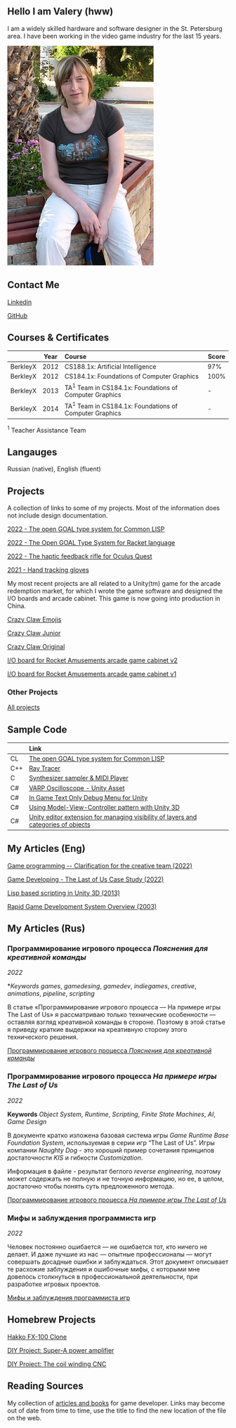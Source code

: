 ## Hello I am Valery (hww)

I am a widely skilled hardware and software designer in the St. Petersburg area. I have been working in the video game industry for the last 15 years. 

![hww](/pp/pp_hww_08.jpg)

## Contact Me

[Linkedin](https://www.linkedin.com/in/valeriyap/)

[GitHub](https://www.linkedin.com/in/hww/)

## Courses & Certificates

|          | Year | Course                                                            | Score |
|----------|------|:------------------------------------------------------------------|-----|
| BerkleyX | 2012 | CS188.1x: Artificial Intelligence                                 | 97% |
| BerkleyX | 2012 | CS184.1x: Foundations of Computer Graphics                        | 100% |
| BerkleyX | 2013 | TA<sup>1</sup> Team in CS184.1x: Foundations of Computer Graphics | - |
| BerkleyX | 2014 | TA<sup>1</sup> Team in CS184.1x: Foundations of Computer Graphics | - |

<sup>1</sup> Teacher Assistance Team

## Langauges

Russian (native), English (fluent) 

## Projects 

A collection of links to some of my projects. Most of the information does not include design documentation.

[2022 - The open GOAL type system for Common LISP](https://github.com/hww/open-goal-type-system-cl)

[2022 - The Open GOAL Type System for Racket language](https://github.com/hww/open-goal-type-system-for-racket)

[2022 - The haptic feedback rifle for Oculus Quest](/projects/ar_vr_rifle)

[2021 - Hand tracking gloves](/projects/ar_vr_gloves)

My most recent projects are all related to a Unity(tm) game for the arcade redemption market, for which I wrote the game software and designed the I/O boards and arcade cabinet. This game is now going into production in China. 

[Crazy Claw Emojis](/projects/crazy_claw_emojis)

[Crazy Claw Junior](/projects/crazy_claw_jr)

[Crazy Claw Original](/projects/crazy_claw_original)

[I/O board for Rocket Amusements arcade game cabinet v2](/projects/ra_io_board2)

[I/O board for Rocket Amusements arcade game cabinet v1](/projects/ra_io_board1)

### Other Projects

[All projects](/projects)

## Sample Code

|     | Link                                                                               |
|-----|:-----------------------------------------------------------------------------------|
| CL  | [The open GOAL type system for Common LISP](https://github.com/hww/open-goal-type-system-cl) |
| C++ | [Ray Tracer](https://github.com/hww/RayTracer) |
| C   | [Synthesizer sampler & MIDI Player](https://github.com/hww/SndSynt/) |
| C#  | [VARP Oscilloscope - Unity Asset](https://hww.github.io/projects/varp_oscilloscope/) |
| C#  | [In Game Text Only Debug Menu for Unity](https://github.com/hww/varp_debug_menu) | 
| C#  | [Using Model-View-Controller pattern with Unity 3D](https://github.com/hww/unity_mvc) |
| C#  | [Unity editor extension for managing visibility of layers and categories of objects](https://github.com/hww/varp_art_manager)

## My Articles (Eng)

[Game programming -- Clarification for the creative team (2022)](https://docs.google.com/document/d/e/2PACX-1vSetn9YKYDndMBBiVMpXZvQR_1_5BHTXL354HB4n7S7eyL6r1aUIedM_qw9OwiXx5bl4HhsarFXlXBQ/pub)

[Game Developing - The Last of Us Case Study (2022)](https://drive.google.com/file/d/1R1u8fZQ5cPoLcReZ_OiVSzKKswbwg5pM/view?usp=sharing)

[Lisp based scripting in Unity 3D (2013)](https://docs.google.com/document/d/e/2PACX-1vSx2Bilw0ZGgiUx9lbXfAR3JLs1i-kHJgqAUFN3sJWLG6si51pcFg8dTZqzzSoln6aiq24uS0w_6ZAC/pub)

[Rapid Game Development System Overview (2003)](https://docs.google.com/document/d/e/2PACX-1vSFIKzHRjDRz4NuzrIc4kiudjMa1cV1uFk1h3P7JNZqujAYrHVC68PLmVH5ALX0kT6SFOSuyN-NHG9V/pub)

## My Articles (Rus)

### Программирование игрового процесса _Пояснения для креативной команды_ 

_2022_

**Keywords* _games_, _gamedesing_, _gamedev_, _indiegames_, _creative_, _animations_,  _pipeline_, _scripting_

В статье «Программирование игрового процесса — На примере игры The Last of Us» я рассматриваю только технические особенности — оставляя взгляд креативной команды в стороне. Поэтому в этой статье я приведу краткие выдержки на креативную сторону этого технического решения.

[Программирование игрового процесса _Пояснения для креативной команды_](https://docs.google.com/document/d/e/2PACX-1vSUy3AK03HaCGqjjiuuVVqfiFTGcdesL-f5VEdzvTILd3OFax75-0CV0RLK_G2JRi7_Ys_VgGZ7XKcf/pub)

### Программирование игрового процесса _На примере игры The Last of Us_ 

_2022_

**Keywords** _Object System_, _Runtime_, _Scripting_, _Finite State Machines_, _AI_, _Game Design_

В документе кратко изложена базовая система игры _Game Runtime Base Foundation System_, используемая в серии игр “The Last of Us”. Игры компании _Naughty Dog_ - это хороший пример сочетания принципов достаточности _KIS_ и гибкости _Customization_.

Информация в файле - результат беглого _reverse engineering_, поэтому может содержать не полную и не точную информацию, но ее, в целом, достаточно чтобы понять суть предложенного метода.

[Программирование игрового процесса _На примере игры The Last of Us_](https://drive.google.com/file/d/16Qsj_bQzOnvqss9vPU-P3rc8dkQzjkO1/view?usp=sharing)

### Мифы и заблуждения программиста игр

 _2022_

Человек постоянно ошибается — не ошибается тот, кто ничего не делает. И даже лучшие из нас — опытные профессионалы — могут совершать досадные ошибки и заблуждаться. Этот документ описывает те расхожие заблуждения и ошибочные мифы, с которыми мне довелось столкнуться в профессиональной деятельности, при разработке игровых проектов.

[Мифы и заблуждения программиста игр](https://docs.google.com/document/d/1oWby75MPbSMVWSmDUkr9b7rPAfSn6WW2_hZtNfyypS8/edit?usp=sharing)


## Homebrew Projects

[Hakko FX-100 Clone](/projects/hakko_fx100_clone)

[DIY Project: Super-A power amplifier](projects/nataly_nxp)

[DIY Project: The coil winding CNC](https://github.com/hww/coil_winder_grbl_esp32)

## Reading Sources

My collection of [articles and books](/reading) for game developer. Links may become out of date from time to time, use the title to find the new location of the file on the web.


